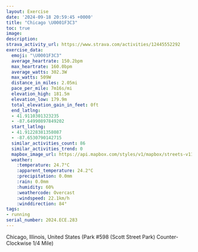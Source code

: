 ```yaml
---
layout: Exercise
date: '2024-09-18 20:59:45 +0000'
title: "Chicago \U0001F3C3"
toc: true
image:
description:
strava_activity_url: https://www.strava.com/activities/12445552292
exercise_data:
  emoji: "\U0001F3C3"
  average_heartrate: 150.2bpm
  max_heartrate: 160.0bpm
  average_watts: 302.3W
  max_watts: 509W
  distance_in_miles: 2.05mi
  pace_per_mile: 7m16s/mi
  elevation_high: 181.5m
  elevation_low: 179.9m
  total_elevation_gain_in_feet: 0ft
  end_latlng:
  - 41.9110301323235
  - -87.64990897849202
  start_latlng:
  - 41.91228381358087
  - -87.6530790142715
  similar_activities_count: 86
  similar_activities_trend: 0
  mapbox_image_url: https://api.mapbox.com/styles/v1/mapbox/streets-v11/static/path-5+787af2-1.0(e%7Bx~Fzl~uOA_BBu%40DIVQ%60A_Bd%40i%40L_%40A_CG%7DA%40e%40%40OBAX%40%40GCaC%3FeCK%7BE%3F%7DA%40aAHa%40Fy%40SoA%3F%7DBDKJEf%40Fh%40GZFHF%40NEb%40Bj%40Ch%40DjBFZJRRLTBdAAREVQP%5DD%5BCsCCWKYWUa%40GKAu%40DQDIFWf%40EV%3FfBBlAFNHLRLTDvACVMP%5BFc%40AkBE_AGWOSUISCm%40%3Fk%40HOLMTIj%40%40b%40Af%40%40pAJXRXHFRD~%40ARCTKNUJa%40Dq%40EyBI_%40%5B%5Ds%40G_%40F_%40%3FOJMRENEd%40AdA%40z%40Bf%40DLPP%5CNlAAb%40KNQHYBa%40GaDIUOQIIa%40K%7BBCYIW%40u%40Ce%40F%5BRGH%3F%60ANpE%3F~AEbA%40h%40A%7CABV%3Fj%40Bh%40AhBDh%40C%60%40BN),pin-s-s+e5b22e(-87.6515,41.91171),pin-s-f+89ae00(-87.6481299999999,41.91099999999998)/auto/800x800?access_token=pk.eyJ1Ijoiam9zaGJlY2ttYW4iLCJhIjoiY205eWR2aDd1MWZ6djJrbXc4a3M0bWZleiJ9.XiG9OWkNcZk2QzjJbxLB4A
  weather:
    :temperature: 24.7°C
    :apparent_temperature: 24.2°C
    :precipitation: 0.0mm
    :rain: 0.0mm
    :humidity: 60%
    :weathercode: Overcast
    :windspeed: 22.1km/h
    :winddirection: 84°
tags:
- running
serial_number: 2024.ECE.283
---
```

Chicago, Illinois, United States (Park #598 (Scott Street Park) Counter-Clockwise 1/4 Mile)
